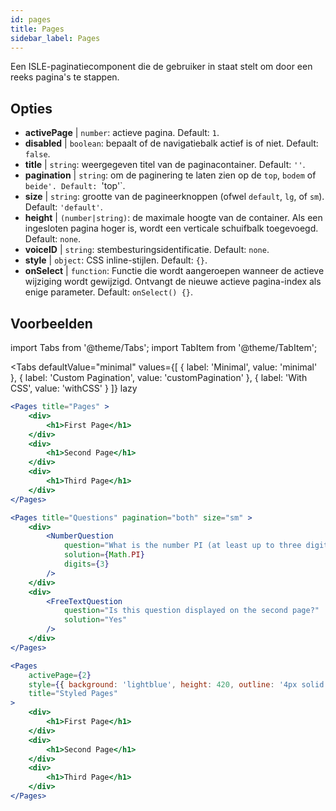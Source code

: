 ```yaml
---
id: pages 
title: Pages
sidebar_label: Pages
---
```


Een ISLE-paginatiecomponent die de gebruiker in staat stelt om door een reeks pagina's te stappen.

## Opties

* __activePage__ | `number`: actieve pagina. Default: `1`.
* __disabled__ | `boolean`: bepaalt of de navigatiebalk actief is of niet. Default: `false`.
* __title__ | `string`: weergegeven titel van de paginacontainer. Default: `''`.
* __pagination__ | `string`: om de paginering te laten zien op de `top`, `bodem` of `beide'. Default: `'top'`.
* __size__ | `string`: grootte van de pagineerknoppen (ofwel `default`, `lg`, of `sm`). Default: `'default'`.
* __height__ | `(number|string)`: de maximale hoogte van de container. Als een ingesloten pagina hoger is, wordt een verticale schuifbalk toegevoegd. Default: `none`.
* __voiceID__ | `string`: stembesturingsidentificatie. Default: `none`.
* __style__ | `object`: CSS inline-stijlen. Default: `{}`.
* __onSelect__ | `function`: Functie die wordt aangeroepen wanneer de actieve wijziging wordt gewijzigd. Ontvangt de nieuwe actieve pagina-index als enige parameter. Default: `onSelect() {}`.


## Voorbeelden

import Tabs from '@theme/Tabs';
import TabItem from '@theme/TabItem';

<Tabs
    defaultValue="minimal"
    values={[
        { label: 'Minimal', value: 'minimal' },
        { label: 'Custom Pagination', value: 'customPagination' },
        { label: 'With CSS', value: 'withCSS' }
    ]}
    lazy
>

<TabItem value="minimal">

```jsx live
<Pages title="Pages" >
    <div>
        <h1>First Page</h1>
    </div>
    <div>
        <h1>Second Page</h1>
    </div>
    <div>
        <h1>Third Page</h1>
    </div>
</Pages>
```

</TabItem>

<TabItem value="customPagination" >

```jsx live
<Pages title="Questions" pagination="both" size="sm" >
    <div>
        <NumberQuestion
            question="What is the number PI (at least up to three digits after the decimal point)?"
            solution={Math.PI}
            digits={3}
        />
    </div>
    <div>
        <FreeTextQuestion 
            question="Is this question displayed on the second page?"
            solution="Yes" 
        />
    </div>
</Pages>
```
</TabItem>

<TabItem value="withCSS">

```jsx live
<Pages 
    activePage={2}
    style={{ background: 'lightblue', height: 420, outline: '4px solid black' }} 
    title="Styled Pages"
>
    <div>
        <h1>First Page</h1>
    </div>
    <div>
        <h1>Second Page</h1>
    </div>
    <div>
        <h1>Third Page</h1>
    </div>
</Pages>
```

</TabItem>

</Tabs>

